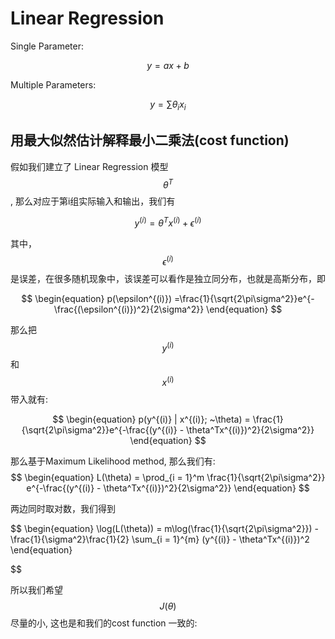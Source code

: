 # Linear Regression

Single Parameter:

$$
\begin{equation}
y  = ax +b
\end{equation}
$$

Multiple Parameters:

$$
\begin{equation}
y  = \sum \theta_i x_i 
\end{equation}
$$

## 用最大似然估计解释最小二乘法(cost function)
假如我们建立了 Linear Regression 模型 $$\theta^T$$, 那么对应于第i组实际输入和输出，我们有

$$
\begin{equation}
y^{(i)}  = \theta^T x^{(i)} + \epsilon^{(i)} 
\end{equation}
$$

其中， $$\epsilon^{(i)} $$ 是误差，在很多随机现象中，该误差可以看作是独立同分布，也就是高斯分布，即

$$
\begin{equation}
p(\epsilon^{(i)}) =\frac{1}{\sqrt{2\pi\sigma^2}}e^{-\frac{(\epsilon^{(i)})^2}{2\sigma^2}}
\end{equation}
$$

那么把$$y^{(i)}$$ 和 $$x^{(i)}$$带入就有:

$$
\begin{equation}
p(y^{(i)} | x^{(i)}; ~\theta) = \frac{1}{\sqrt{2\pi\sigma^2}}e^{-\frac{(y^{(i)} - \theta^Tx^{(i)})^2}{2\sigma^2}}
\end{equation}
$$

那么基于Maximum Likelihood method, 那么我们有:
$$
\begin{equation}
L(\theta) = \prod_{i = 1}^m \frac{1}{\sqrt{2\pi\sigma^2}} e^{-\frac{(y^{(i)} - \theta^Tx^{(i)})^2}{2\sigma^2}}
\end{equation}
$$

两边同时取对数，我们得到

$$
\begin{equation}
\log(L(\theta)) = m\log(\frac{1}{\sqrt{2\pi\sigma^2}}) - \frac{1}{\sigma^2}\frac{1}{2} \sum_{i = 1}^{m} (y^{(i)} - \theta^Tx^{(i)})^2
\end{equation}

$$

所以我们希望 $$J(\theta)$$ 尽量的小, 这也是和我们的cost function 一致的:







